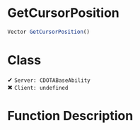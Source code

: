 # GetCursorPosition
```js	
Vector GetCursorPosition()
```
# Class
✔ `Server: CDOTABaseAbility`  
✖ `Client: undefined`  

# Function Description

